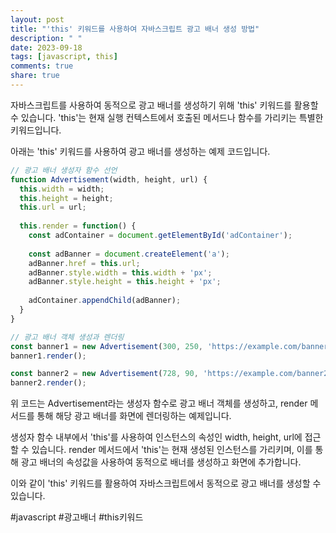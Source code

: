 ```yaml
---
layout: post
title: "'this' 키워드를 사용하여 자바스크립트 광고 배너 생성 방법"
description: " "
date: 2023-09-18
tags: [javascript, this]
comments: true
share: true
---
```


자바스크립트를 사용하여 동적으로 광고 배너를 생성하기 위해 'this' 키워드를 활용할 수 있습니다. 'this'는 현재 실행 컨텍스트에서 호출된 메서드나 함수를 가리키는 특별한 키워드입니다.

아래는 'this' 키워드를 사용하여 광고 배너를 생성하는 예제 코드입니다.

```javascript
// 광고 배너 생성자 함수 선언
function Advertisement(width, height, url) {
  this.width = width;
  this.height = height;
  this.url = url;
  
  this.render = function() {
    const adContainer = document.getElementById('adContainer');
    
    const adBanner = document.createElement('a');
    adBanner.href = this.url;
    adBanner.style.width = this.width + 'px';
    adBanner.style.height = this.height + 'px';
    
    adContainer.appendChild(adBanner);
  }
}

// 광고 배너 객체 생성과 렌더링
const banner1 = new Advertisement(300, 250, 'https://example.com/banner1');
banner1.render();

const banner2 = new Advertisement(728, 90, 'https://example.com/banner2');
banner2.render();
```

위 코드는 Advertisement라는 생성자 함수로 광고 배너 객체를 생성하고, render 메서드를 통해 해당 광고 배너를 화면에 렌더링하는 예제입니다.

생성자 함수 내부에서 'this'를 사용하여 인스턴스의 속성인 width, height, url에 접근할 수 있습니다. render 메서드에서 'this'는 현재 생성된 인스턴스를 가리키며, 이를 통해 광고 배너의 속성값을 사용하여 동적으로 배너를 생성하고 화면에 추가합니다.

이와 같이 'this' 키워드를 활용하여 자바스크립트에서 동적으로 광고 배너를 생성할 수 있습니다.

#javascript #광고배너 #this키워드